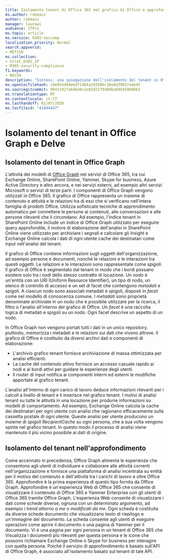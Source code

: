 ```yaml
---
title: Isolamento tenant di Office 365 nel grafico di Office e approfondire
ms.author: robmazz
author: robmazz
manager: laurawi
audience: ITPro
ms.topic: article
ms.service: O365-seccomp
localization_priority: Normal
search.appverid:
- MET150
ms.collection:
- Strat_O365_IP
- M365-security-compliance
f1.keywords:
- NOCSH
description: "Sintesi: una spiegazione dell'isolamento del tenant in Office Graph e in approfondire."
ms.openlocfilehash: c9e054494e6d71d84a19350bc38e0d3981fede45
ms.sourcegitcommit: 99411927abdb40c2e82d2279489ba60545989bb1
ms.translationtype: MT
ms.contentlocale: it-IT
ms.lasthandoff: 02/07/2020
ms.locfileid: "41844437"
---
```

# <a name="tenant-isolation-in-the-office-graph-and-delve"></a>Isolamento del tenant in Office Graph e Delve

## <a name="tenant-isolation-in-the-office-graph"></a>Isolamento del tenant in Office Graph

L'attività dei modelli di [Office Graph](https://developer.microsoft.com) nei servizi di Office 365, tra cui Exchange Online, SharePoint Online, Yammer, Skype for business, Azure Active Directory e altro ancora, e nei servizi esterni, ad esempio altri servizi Microsoft o servizi di terze parti. I componenti di Office Graph vengono utilizzati in Office 365. Il grafico di Office rappresenta un insieme di contenuto e attività e le relazioni tra di essi che si verificano nell'intera famiglia di prodotti Office. Utilizza sofisticate tecniche di apprendimento automatico per connettere le persone ai contenuti, alle conversazioni e alle persone rilevanti che li circondano. Ad esempio, l'indice tenant in SharePoint Online include un indice di Office Graph utilizzato per eseguire query approfondite, il motore di elaborazione dell'analisi in SharePoint Online viene utilizzato per archiviare i segnali e calcolare gli Insight e Exchange Online calcola i dati di ogni utente cache dei destinatari come input nell'analisi del tenant.

Il grafico di Office contiene informazioni sugli oggetti dell'organizzazione, ad esempio persone e documenti, nonché le relazioni e le interazioni tra questi oggetti. Le relazioni e le interazioni sono rappresentate come *spigoli*. Il grafico di Office è segmentato dal tenant in modo che i bordi possano esistere solo tra i *nodi* dello stesso contratto di locazione. Un *nodo* è un'entità con un URI (Uniform Resource Identifier), un tipo di nodo, un elenco di controllo di accesso e un set di facet che contengono *metadati* e spigoli. A ciascun nodo sono associati metadati e spigoli, disposti in *facet* come nel modello di conoscenza comune. I *metadati* sono proprietà denominate archiviate in un nodo che è possibile utilizzare per la ricerca, il filtro o l'analisi all'interno del grafico di Office. Un *facet* è una raccolta logica di metadati e spigoli su un nodo. Ogni facet descrive un aspetto di un nodo. 

In Office Graph non vengono portati tutti i dati in un unico repository. piuttosto, memorizza i metadati e le relazioni sui dati che vivono altrove. Il grafico di Office è costituito da diversi archivi dati e componenti di elaborazione:

- L'archivio grafico tenant fornisce archiviazione di massa ottimizzata per analisi efficienti.
- La cache del contenuto attivo fornisce un accesso casuale rapido ai nodi e ai bordi attivi per guidare le esperienze degli utenti.
- Il router di input notifica ai componenti interni ed esterni le modifiche apportate al grafico tenant.

L'analisi all'interno di ogni carico di lavoro deduce informazioni rilevanti per i calcoli a livello di tenant e li inserisce nel grafico tenant. I motivi di analisi tenant su tutte le attività in una locazione per produrre informazioni su modelli di comportamento. Ad esempio, Exchange Online calcola la cache dei destinatari per ogni utente con analisi che ragionano efficacemente sulla cassetta postale di ogni utente. Queste analisi per utente producono un insieme di *spigoli RecipientCache* su ogni persona, che a sua volta vengono spinte nel grafico tenant. In questo modo il processo di analisi viene mantenuto il più vicino possibile ai dati di origine.

## <a name="tenant-isolation-in-delve"></a>Isolamento del tenant nell'approfondimento

Come accennato in precedenza, Office Graph alimenta le esperienze che consentono agli utenti di individuare e collaborare alle attività correnti nell'organizzazione e fornisce una piattaforma di analisi incentrata su entità per il motivo del contenuto e dell'attività tra i carichi di lavoro e oltre Office 365. Approfondire è la prima esperienza di questo tipo fornita da Office Graph.
Approfondire è un'esperienza Web di Office 365 che consente di visualizzare il contenuto di Office 365 e Yammer Enterprise con gli utenti di Office 365 tramite Office Graph. L'esperienza Web consente di visualizzare i dati come schede diverse, ognuna con un determinato argomento, ad esempio i *trend attorno a me* o *modificati da me*. Ogni scheda è costituita da diverse schede documento che visualizzano testo di riepilogo e un'immagine del documento. La scheda consente agli utenti di eseguire operazioni come aprire il documento o una pagina di Yammer per il documento. Vi è una pagina per ogni persona in un tenant di Office 365 che Visualizza i documenti più rilevanti per questa persona e le icone che possono richiamare Exchange Online o Skype for business per interagire con quella persona. Poiché il servizio di approfondimento è basato sull'API di Office Graph, è associato all'isolamento basato sul tenant di tale API.